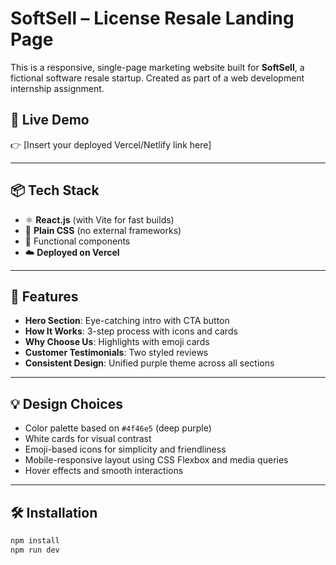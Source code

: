 # SoftSell – License Resale Landing Page

This is a responsive, single-page marketing website built for **SoftSell**, a fictional software resale startup. Created as part of a web development internship assignment.

## 🚀 Live Demo
👉 [Insert your deployed Vercel/Netlify link here]

---

## 📦 Tech Stack
- ⚛️ **React.js** (with Vite for fast builds)
- 🎨 **Plain CSS** (no external frameworks)
- 📁 Functional components
- ☁️ **Deployed on Vercel**

---

## 🎯 Features
- **Hero Section**: Eye-catching intro with CTA button
- **How It Works**: 3-step process with icons and cards
- **Why Choose Us**: Highlights with emoji cards
- **Customer Testimonials**: Two styled reviews
- **Consistent Design**: Unified purple theme across all sections

---

## 💡 Design Choices
- Color palette based on `#4f46e5` (deep purple)
- White cards for visual contrast
- Emoji-based icons for simplicity and friendliness
- Mobile-responsive layout using CSS Flexbox and media queries
- Hover effects and smooth interactions

---

## 🛠️ Installation
```bash
npm install
npm run dev
